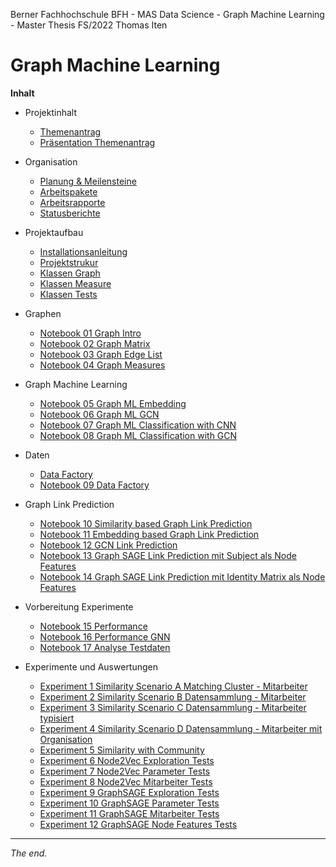 Berner Fachhochschule BFH - MAS Data Science - Graph Machine Learning - Master Thesis FS/2022 Thomas Iten

# Graph Machine Learning

**Inhalt**

- Projektinhalt
  - [Themenantrag](doc/Themenantrag-MT-FS22-ThomasIten-V10-Public.pdf)
  - [Präsentation Themenantrag](doc/Themenantrag-Pr%C3%A4sentation-V10.pdf)

- Organisation
  - [Planung & Meilensteine](doc/planning.md)
  - [Arbeitspakete](doc/workpackages.md)
  - [Arbeitsrapporte](doc/workreports.md)
  - [Statusberichte](doc/statusreports.md)

- Projektaufbau
  - [Installationsanleitung](doc/installation.md)
  - [Projektstrukur](doc/structure.md)
  - [Klassen Graph](graph/) 
  - [Klassen Measure](measure/) 
  - [Klassen Tests](tests/)

- Graphen
  - [Notebook 01 Graph Intro](notebooks/nb01-graph-intro.ipynb)
  - [Notebook 02 Graph Matrix](notebooks/nb02-graph-matrix.ipynb)
  - [Notebook 03 Graph Edge List](notebooks/nb03-graph-edge-list.ipynb)
  - [Notebook 04 Graph Measures](notebooks/nb04-graph-measures.ipynb)

- Graph Machine Learning
  - [Notebook 05 Graph ML Embedding](notebooks/nb05-gml-embedding.ipynb)
  - [Notebook 06 Graph ML GCN](notebooks/nb06-gml-gcn-unsupervised-embedding.ipynb)
  - [Notebook 07 Graph ML Classification with CNN](notebooks/nb07-gml-cnn-supervised-graph-classification.ipynb)
  - [Notebook 08 Graph ML Classification with GCN](notebooks/nb08-gml-gcn-supervised-graph-classification.ipynb)
  
- Daten
  - [Data Factory](graph/data_factory.py)
  - [Notebook 09 Data Factory](notebooks/nb09-data-factory.ipynb)

- Graph Link Prediction
  - [Notebook 10 Similarity based Graph Link Prediction](notebooks/nb10-glp-similarity.ipynb)
  - [Notebook 11 Embedding based Graph Link Prediction](notebooks/nb11-glp-embedding.ipynb)
  - [Notebook 12 GCN Link Prediction](notebooks/nb12-glp-gcn.ipynb)
  - [Notebook 13 Graph SAGE Link Prediction mit Subject als Node Features](notebooks/nb13-glp-graph-sage-subject.ipynb)
  - [Notebook 14 Graph SAGE Link Prediction mit Identity Matrix als Node Features](notebooks/nb14-glp-graph-sage.ipynb)

- Vorbereitung Experimente
  - [Notebook 15 Performance](notebooks/nb15-performance.ipynb)
  - [Notebook 16 Performance GNN](notebooks/nb16-performance-gnn.ipynb)
  - [Notebook 17 Analyse Testdaten](notebooks/nb17-test-data-analysis.ipynb)
- Experimente und Auswertungen
  - [Experiment 1 Similarity Scenario A Matching Cluster - Mitarbeiter](experiments/ex01-similarity-scenario-a.ipynb)
  - [Experiment 2 Similarity Scenario B Datensammlung - Mitarbeiter](experiments/ex02-similarity-scenario-b.ipynb)
  - [Experiment 3 Similarity Scenario C Datensammlung - Mitarbeiter typisiert](experiments/ex03-similarity-scenario-c.ipynb)
  - [Experiment 4 Similarity Scenario D Datensammlung - Mitarbeiter mit Organisation](experiments/ex04-similarity-scenario-d.ipynb)
  - [Experiment 5 Similarity with Community](experiments/ex05-similarity-community.ipynb)    
  - [Experiment 6 Node2Vec Exploration Tests](experiments/ex06-node2vec-exploration.ipynb) 
  - [Experiment 7 Node2Vec Parameter Tests](experiments/ex07-node2vec-params.ipynb) 
  - [Experiment 8 Node2Vec Mitarbeiter Tests](experiments/ex08-node2vec-employee.ipynb) 
  - [Experiment 9 GraphSAGE Exploration Tests](experiments/ex09-graphsage-exploration.ipynb) 
  - [Experiment 10 GraphSAGE Parameter Tests](experiments/ex10-graphsage-params.ipynb) 
  - [Experiment 11 GraphSAGE Mitarbeiter Tests](experiments/ex11-graphsage-employee.ipynb) 
  - [Experiment 12 GraphSAGE Node Features Tests](experiments/ex12-graphsage-features.ipynb) 
---
_The end._
